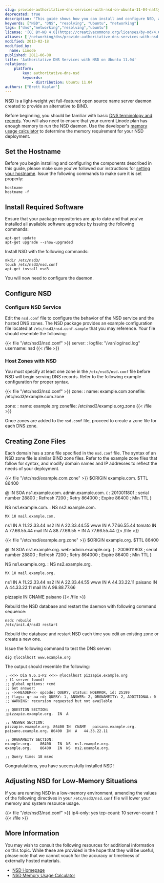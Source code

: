 ```yaml
---
slug: provide-authoritative-dns-services-with-nsd-on-ubuntu-11-04-natty
deprecated: true
description: 'This guide shows how you can install and configure NSD, a lightweight name server daemon and alternative to BIND, to provide authoritative DNS on Ubuntu 11.04 "Natty".'
keywords: ["NSD", "DNS", "resolving", "Ubuntu", "networking"]
tags: ["dns","networking","resolving","ubuntu"]
license: '[CC BY-ND 4.0](https://creativecommons.org/licenses/by-nd/4.0)'
aliases: ['/networking/dns/provide-authoritative-dns-services-with-nsd-on-ubuntu-11-04-natty/','/dns-guides/nsd-authoritative-dns-ubuntu-11-04-natty/']
modified: 2013-02-18
modified_by:
  name: Linode
published: 2011-06-08
title: 'Authoritative DNS Services with NSD on Ubuntu 11.04'
relations:
    platform:
        key: authoritative-dns-nsd
        keywords:
            - distribution: Ubuntu 11.04
authors: ["Brett Kaplan"]
---
```


NSD is a light-weight yet full-featured open source name server daemon created to provide an alternative to BIND.

Before beginning, you should be familiar with basic [DNS terminology and records](/docs/guides/dns-overview/). You will also need to ensure that your current Linode plan has enough memory to run the NSD daemon. Use the developer's [memory usage calculator](http://www.nlnetlabs.nl/projects/nsd/nsd-memsize.html) to determine the memory requirement for your NSD deployment.

## Set the Hostname

Before you begin installing and configuring the components described in this guide, please make sure you've followed our instructions for [setting your hostname](/docs/products/platform/get-started/#setting-the-hostname). Issue the following commands to make sure it is set properly:

    hostname
    hostname -f

## Install Required Software

Ensure that your package repositories are up to date and that you've installed all available software upgrades by issuing the following commands:

    apt-get update
    apt-get upgrade --show-upgraded

Install NSD with the following commands:

    mkdir /etc/nsd3/
    touch /etc/nsd3/nsd.conf
    apt-get install nsd3

You will now need to configure the daemon.

## Configure NSD

### Configure NSD Service

Edit the `nsd.conf` file to configure the behavior of the NSD service and the hosted DNS zones. The NSD package provides an example configuration file located at `/etc/nsd3/nsd.conf.sample` that you may reference. Your file should resemble the following:

{{< file "/etc/nsd3/nsd.conf" >}}
server:
:   logfile: "/var/log/nsd.log" username: nsd
{{< /file >}}

### Host Zones with NSD

You must specify at least one zone in the `/etc/nsd3/nsd.conf` file before NSD will begin serving DNS records. Refer to the following example configuration for proper syntax.

{{< file "/etc/nsd3/nsd.conf" >}}
zone:
:   name: example.com zonefile: /etc/nsd3/example.com.zone

zone:
:   name: example.org zonefile: /etc/nsd3/example.org.zone
{{< /file >}}

Once zones are added to the `nsd.conf` file, proceed to create a zone file for each DNS zone.

## Creating Zone Files

Each domain has a zone file specified in the `nsd.conf` file. The syntax of an NSD zone file is similar BIND zone files. Refer to the example zone files that follow for syntax, and modify domain names and IP addresses to reflect the needs of your deployment.

{{< file "/etc/nsd/example.com.zone" >}}
$ORIGIN example.com. $TTL 86400

@ IN SOA ns1.example.com. admin.example.com. (
:   2010011801 ; serial number 28800 ; Refresh 7200 ; Retry 864000 ; Expire 86400 ; Min TTL )

NS ns1.example.com.
:   NS ns2.example.com.

    MX 10 mail.example.com.

ns1 IN A 11.22.33.44 ns2 IN A 22.33.44.55 www IN A 77.66.55.44 tomato IN A 77.66.55.44 mail IN A 88.77.66.55 \* IN A 77.66.55.44
{{< /file >}}

{{< file "/etc/nsd/example.org.zone" >}}
$ORIGIN example.org. $TTL 86400

@ IN SOA ns1.example.org. web-admin.example.org. (
:   2009011803 ; serial number 28800 ; Refresh 7200 ; Retry 864000 ; Expire 86400 ; Min TTL )

NS ns1.example.org.
:   NS ns2.example.org.

    MX 10 mail.example.org.

ns1 IN A 11.22.33.44 ns2 IN A 22.33.44.55 www IN A 44.33.22.11 paisano IN A 44.33.22.11 mail IN A 99.88.77.66

pizzapie IN CNAME paisano
{{< /file >}}

Rebuild the NSD database and restart the daemon with following command sequence:

    nsdc rebuild
    /etc/init.d/nsd3 restart

Rebuild the database and restart NSD each time you edit an existing zone or create a new one.

Issue the following command to test the DNS server:

    dig @localhost www.example.org

The output should resemble the following:

    ; <<>> DiG 9.6.1-P2 <<>> @localhost pizzapie.example.org
    ; (1 server found)
    ;; global options: +cmd
    ;; Got answer:
    ;; ->>HEADER<<- opcode: QUERY, status: NOERROR, id: 25199
    ;; flags: qr aa rd; QUERY: 1, ANSWER: 2, ORGNAMEITY: 2, ADDITIONAL: 0
    ;; WARNING: recursion requested but not available

    ;; QUESTION SECTION:
    ;pizzapie.example.org.  IN  A

    ;; ANSWER SECTION:
    pizzapie.example.org. 86400 IN  CNAME   paisano.example.org.
    paisano.example.org. 86400  IN  A   44.33.22.11

    ;; ORGNAMEITY SECTION:
    example.org.    86400   IN  NS  ns1.example.org.
    example.org.    86400   IN  NS  ns2.example.org.

    ;; Query time: 18 msec

Congratulations, you have successfully installed NSD!

## Adjusting NSD for Low-Memory Situations

If you are running NSD in a low-memory environment, amending the values of the following directives in your `/etc/nsd3/nsd.conf` file will lower your memory and system resource usage.

{{< file "/etc/nsd3/nsd.conf" >}}
ip4-only: yes tcp-count: 10 server-count: 1
{{< /file >}}

## More Information

You may wish to consult the following resources for additional information on this topic. While these are provided in the hope that they will be useful, please note that we cannot vouch for the accuracy or timeliness of externally hosted materials.

- [NSD Homepage](http://nlnetlabs.nl/projects/nsd/)
- [NSD Memory Usage Calculator](http://nlnetlabs.nl/projects/nsd/nsd-memsize.html)


